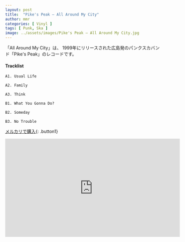 ```yaml
---
layout: post
title:  "Pike's Peak – All Around My City"
author: mmr
categories: [ Vinyl ]
tags: [ Punk, Ska ]
image: ../assets/images/Pike's Peak – All Around My City.jpg
---
```


「All Around My City」は、
1999年にリリースされた広島発のパンクスカバンド「Pike's Peak」のレコードです。


#### Tracklist
```md
A1. Usual Life

A2. Family

A3. Think

B1. What You Gonna Do?

B2. Someday

B3. No Trouble
```

[メルカリで購入](https://jp.mercari.com/item/m74610746743?afid=6142608987){: .button1}

<iframe width="560" height="315" src="https://www.youtube.com/embed/QiVQ3LPdjKw?si=zKD9vWqs6EDx4_wa" title="YouTube video player" frameborder="0" allow="accelerometer; autoplay; clipboard-write; encrypted-media; gyroscope; picture-in-picture; web-share" referrerpolicy="strict-origin-when-cross-origin" allowfullscreen></iframe>